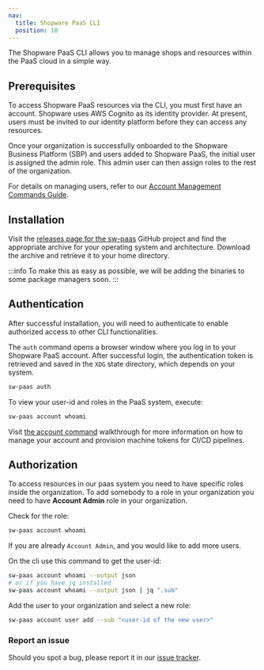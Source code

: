 ```yaml
---
nav:
  title: Shopware PaaS CLI
  position: 10
---
```


The Shopware PaaS CLI allows you to manage shops and resources within the PaaS cloud in a simple way.

## Prerequisites

To access Shopware PaaS resources via the CLI, you must first have an account. Shopware uses AWS Cognito as its identity provider. At present, users must be invited to our identity platform before they can access any resources.

Once your organization is successfully onboarded to the Shopware Business Platform (SBP) and users added to Shopware PaaS, the initial user is assigned the admin role. This admin user can then assign roles to the rest of the organization.

For details on managing users, refer to our [Account Management Commands Guide](./commands/account.md).

## Installation

Visit the [releases page for the sw-paas](https://github.com/shopware/paas-cli/releases) GitHub project and find the appropriate archive for your operating system and architecture. Download the archive and retrieve it to your home directory.

:::info
To make this as easy as possible, we will be adding the binaries to some package managers soon.
:::

## Authentication

After successful installation, you will need to authenticate to enable authorized access to other CLI functionalities.

The `auth` command opens a browser window where you log in to your Shopware PaaS account. After successful login, the authentication token is retrieved and saved in the `XDG` state directory, which depends on your system.

```sh
sw-paas auth
```

To view your user-id and roles in the PaaS system, execute:

```sh
sw-paas account whoami
```

Visit [the account command](./account) walkthrough for more information on how to manage your account and provision machine tokens for CI/CD pipelines.

## Authorization

To access resources in our paas system you need to have specific roles inside the organization. To add somebody to a role in your organization you need to have **Account Admin** role in your organization.

Check for the role:

```sh
sw-paas account whoami
```

If you are already `Account Admin`, and you would like to add more users.

On the cli use this command to get the user-id:

```sh
sw-paas account whoami --output json
# or if you have jq installed
sw-paas account whoami --output json | jq ".sub"
```

Add the user to your organization and select a new role:

```sh
sw-paas account user add --sub "<user-id of the new user>"
```

### Report an issue

Should you spot a bug, please report it in our [issue tracker](https://github.com/shopware/paas-cli/issues).
